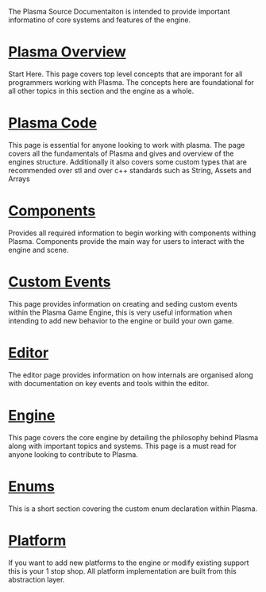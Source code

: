 The Plasma Source Documentaiton is intended to provide important informatino of core systems and features of the engine.

# [Plasma Overview](https://github.com/PlasmaEngine/PlasmaDocs/blob/master/plasma_source_documentation/plasma_overview.markdown)
Start Here. This page covers top level concepts that are imporant for all programmers working with Plasma. The concepts here are foundational for all other topics in this section and the engine as a whole.
# [Plasma Code](https://github.com/PlasmaEngine/PlasmaDocs/blob/master/plasma_source_documentation/plasma_code.markdown)
This page is essential for anyone looking to work with plasma. The page covers all the fundamentals of Plasma and gives and overview of the engines structure. Additionally it also covers some custom types that are recommended over stl and over c++ standards such as String, Assets and Arrays
# [Components](https://github.com/PlasmaEngine/PlasmaDocs/blob/master/plasma_source_documentation/components.markdown)
Provides all required information to begin working with components withing Plasma. Components provide the main way for users to interact with the engine and scene.
# [Custom Events](https://github.com/PlasmaEngine/PlasmaDocs/blob/master/plasma_source_documentation/custom_event_names.markdown)
This page provides information on creating and seding custom events within the Plasma Game Engine, this is very useful information when intending to add new behavior to the engine or build your own game.
# [Editor](https://github.com/PlasmaEngine/PlasmaDocs/blob/master/plasma_source_documentation/editor.markdown)
The editor page provides information on how internals are organised along with documentation on key events and tools within the editor.
# [Engine](https://github.com/PlasmaEngine/PlasmaDocs/blob/master/plasma_source_documentation/engine.markdown)
This page covers the core engine by detailing the philosophy behind Plasma along with important topics and systems. This page is a must read for anyone looking to contribute to Plasma.
# [Enums](https://github.com/PlasmaEngine/PlasmaDocs/blob/master/plasma_source_documentation/enums.markdown)
This is a short section covering the custom enum declaration within Plasma.
# [Platform](https://github.com/PlasmaEngine/PlasmaDocs/blob/master/plasma_source_documentation/platform.markdown)
If you want to add new platforms to the engine or modify existing support this is your 1 stop shop. All platform implementation are built from this abstraction layer.
